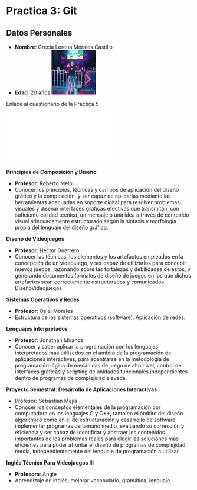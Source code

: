 # Practica 3: Git

## Datos Personales

- **Nombre**: Grecia Lorena Morales Castillo
- **Edad**: 20 años
![Greys](/carpeta/img/greys.jpg)

Enlace al cuestionario de la Práctica 5 ![practica5](/carpeta/practica-5.md)


**Principios de Composición y Diseño**
- **Profesor**: Roberto Melo
- Conocer los principios, técnicas y campos de aplicación del diseño gráfico y la composición, y ser capaz de aplicarlas mediante las herramientas adecuadas en soporte digital para resolver problemas visuales y diseñar interfaces gráficas efectivas que transmitan, con suficiente calidad técnica, un mensaje o una idea a través de contenido visual adecuadamente estructurado según la sintaxis y morfología propia del lenguaje del diseño gráfico.

**Diseño de Videojuegos**
- **Profesor**: Hector Guerrero
- Conocer las técnicas, los elementos y los artefactos empleados en la concepción de un videojuego, y ser capaz de utilizarlos para concebir nuevos juegos, razonando sobre las fortalezas y debilidades de éstos, y generando documentos formales de diseño de juegos en los que dichos artefactos sean correctamente estructurados y comunicados.
 DiseñoVideojuegos

**Sistemas Operativos y Redes**
- **Profesor**: Osiel Morales
- Estructura de los sistemas operativos (software). Aplicación de redes.

**Lenguajes Interpretados**
- **Profesor**: Jonathan Miranda
- Conocer y saber aplicar la programación con los lenguajes interpretados más utilizados en el ámbito de la programación de aplicaciones interactivas, para adentrarse en la metodología de programación lógica de mecánicas de juego de alto nivel, control de interfaces gráficas y scripting de unidades funcionales independientes dentro de programas de complejidad elevada.


**Proyecto Semestral: Desarrollo de Aplicaciones Interactivas**
- Profesor: Sebastian Mejia
- Conocer los conceptos elementales de la programación por computadora en los lenguajes C y C++, tanto en el ámbito del diseño algorítmico como en el de estructuración y desarrollo de software, implementar programas de tamaño medio, evaluando su corrección y eficiencia y ser capaz de identificar y abstraer los contenidos importantes de los problemas reales para elegir las soluciones mas eficientes para poder afrontar el diseño de programas de complejidad media, independientemente del lenguaje de programación a utilizar.


**Inglés Técnico Para Videojuegos III**
- **Profesora**: Angie
- Aprendizaje de inglés, mejorar vocabulario, gramática, lenguaje.
